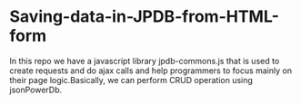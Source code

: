 # Saving-data-in-JPDB-from-HTML-form
In this repo we have a javascript library jpdb-commons.js that is used to create requests and do ajax calls and help programmers to focus mainly on their page logic.Basically, we can perform CRUD operation using jsonPowerDb. 
